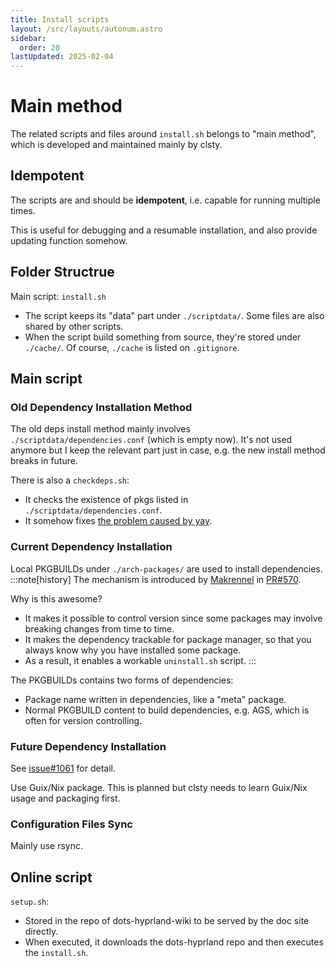 ```yaml
---
title: Install scripts
layout: /src/layouts/autonum.astro
sidebar:
  order: 20
lastUpdated: 2025-02-04
---
```

# Main method
The related scripts and files around `install.sh` belongs to "main method", which is developed and maintained mainly by clsty.
## Idempotent
The scripts are and should be **idempotent**, i.e. capable for running multiple times.

This is useful for debugging and a resumable installation, and also provide updating function somehow.
## Folder Structrue
Main script: `install.sh`
- The script keeps its "data" part under `./scriptdata/`. Some files are also shared by other scripts.
- When the script build something from source, they're stored under `./cache/`. Of course, `./cache` is listed on `.gitignore`.
## Main script
### Old Dependency Installation Method
The old deps install method mainly involves `./scriptdata/dependencies.conf` (which is empty now). It's not used anymore but I keep the relevant part just in case, e.g. the new install method breaks in future.

There is also a `checkdeps.sh`:
  - It checks the existence of pkgs listed in `./scriptdata/dependencies.conf`.
  - It somehow fixes [the problem caused by yay](https://github.com/end-4/dots-hyprland/discussions/204).

### Current Dependency Installation
Local PKGBUILDs under `./arch-packages/` are used to install dependencies.
:::note[history]
The mechanism is introduced by [Makrennel](https://github.com/Makrennel) in [PR#570](https://github.com/end-4/dots-hyprland/pull/570).

Why is this awesome?
- It makes it possible to control version since some packages may involve breaking changes from time to time.
- It makes the dependency trackable for package manager, so that you always know why you have installed some package.
- As a result, it enables a workable `uninstall.sh` script.
:::

The PKGBUILDs contains two forms of dependencies:
- Package name written in dependencies, like a "meta" package.
- Normal PKGBUILD content to build dependencies, e.g. AGS, which is often for version controlling.

### Future Dependency Installation
See [issue#1061](https://github.com/end-4/dots-hyprland/issues/1061) for detail.

Use Guix/Nix package. This is planned but clsty needs to learn Guix/Nix usage and packaging first.

### Configuration Files Sync
Mainly use rsync.

## Online script
`setup.sh`:
- Stored in the repo of dots-hyprland-wiki to be served by the doc site directly.
- When executed, it downloads the dots-hyprland repo and then executes the `install.sh`.

